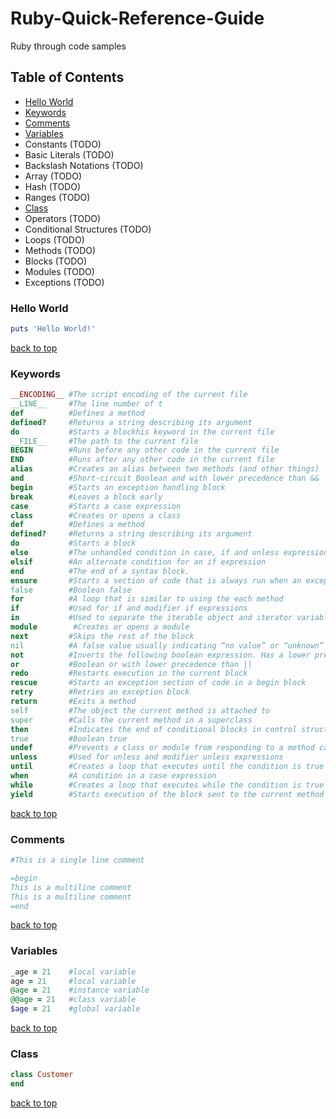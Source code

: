 # Ruby-Quick-Reference-Guide
Ruby through code samples

## Table of Contents
* [Hello World](#hello-world)
* [Keywords](#keywords)
* [Comments](#comments)
* [Variables](#variables)
* Constants (TODO)
* Basic Literals (TODO)
* Backslash Notations (TODO)
* Array (TODO)
* Hash (TODO)
* Ranges (TODO)
* [Class](#class)
* Operators (TODO)
* Conditional Structures (TODO)
* Loops (TODO)
* Methods (TODO)
* Blocks (TODO)
* Modules (TODO)
* Exceptions (TODO)



### Hello World
```ruby
puts 'Hello World!'
```
[back to top](#table-of-contents)



### Keywords
```ruby
__ENCODING__ #The script encoding of the current file
__LINE__     #The line number of t
def          #Defines a method
defined?     #Returns a string describing its argument
do           #Starts a blockhis keyword in the current file
__FILE__     #The path to the current file
BEGIN        #Runs before any other code in the current file
END          #Runs after any other code in the current file
alias        #Creates an alias between two methods (and other things)
and          #Short-circuit Boolean and with lower precedence than &&
begin        #Starts an exception handling block
break        #Leaves a block early
case         #Starts a case expression
class        #Creates or opens a class
def          #Defines a method
defined?     #Returns a string describing its argument
do           #Starts a block
else         #The unhandled condition in case, if and unless expressions
elsif        #An alternate condition for an if expression
end          #The end of a syntax block.
ensure       #Starts a section of code that is always run when an exception is raised
false        #Boolean false
for          #A loop that is similar to using the each method
if           #Used for if and modifier if expressions
in           #Used to separate the iterable object and iterator variable in a for loop
module        #Creates or opens a module
next         #Skips the rest of the block
nil          #A false value usually indicating “no value” or “unknown”
not          #Inverts the following boolean expression. Has a lower precedence than !
or           #Boolean or with lower precedence than ||
redo         #Restarts execution in the current block
rescue       #Starts an exception section of code in a begin block
retry        #Retries an exception block
return       #Exits a method
self         #The object the current method is attached to
super        #Calls the current method in a superclass
then         #Indicates the end of conditional blocks in control structures
true         #Boolean true
undef        #Prevents a class or module from responding to a method call
unless       #Used for unless and modifier unless expressions
until        #Creates a loop that executes until the condition is true
when         #A condition in a case expression
while        #Creates a loop that executes while the condition is true
yield        #Starts execution of the block sent to the current method
```
[back to top](#table-of-contents)


### Comments
```ruby
#This is a single line comment

=begin
This is a multiline comment
This is a multiline comment
=end
```
[back to top](#table-of-contents)


### Variables
```ruby
_age = 21    #local variable
age = 21     #local variable
@age = 21    #instance variable
@@age = 21   #class variable
$age = 21    #global variable
```
[back to top](#table-of-contents)


### Class
```ruby
class Customer
end
```
[back to top](#table-of-contents)
